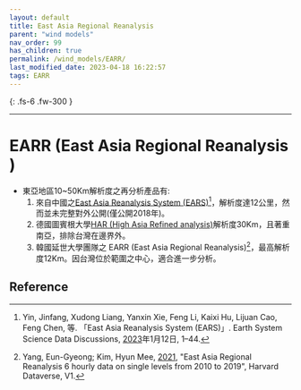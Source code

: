 ```yaml
---
layout: default
title: East Asia Regional Reanalysis
parent: "wind models"
nav_order: 99
has_children: true
permalink: /wind_models/EARR/
last_modified_date: 2023-04-18 16:22:57
tags: EARR
---
```


{: .fs-6 .fw-300 }

---

# EARR (East Asia Regional Reanalysis )

- 東亞地區10~50Km解析度之再分析產品有:
  1. 來自中國之[East Asia Reanalysis System (EARS)](https://zenodo.org/record/7404918#.ZDziHnbP1PY)[^1]，解析度達12公里，然而並未完整對外公開(僅公開2018年)。
  2. 德國圖賓根大學[HAR (High Asia Refined analysis)](https://esdynamics.geo.uni-tuebingen.de/wiki/index.php/modeling/66-har-high-asia-refined-analysis)解析度30Km，且著重南亞，排除台灣在邊界外。
  3. 韓國延世大學團隊之 EARR (East Asia Regional Reanalysis)[^2]，最高解析度12Km。因台灣位於範圍之中心，適合進一步分析。

## Reference

[^1]: Yin, Jinfang, Xudong Liang, Yanxin Xie, Feng Li, Kaixi Hu, Lijuan Cao, Feng Chen, 等. 「East Asia Reanalysis System (EARS)」. Earth System Science Data Discussions, [2023](https://doi.org/10.5194/essd-2022-429)年1月12日, 1–44.
[^2]: Yang, Eun-Gyeong; Kim, Hyun Mee, [2021](https://doi.org/10.7910/DVN/TTML1J), "East Asia Regional Reanalysis 6 hourly data on single levels from 2010 to 2019", Harvard Dataverse, V1.